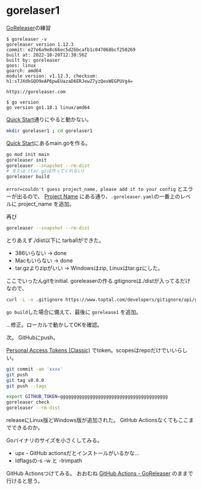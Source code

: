 # gorelaser1

[GoReleaser](https://goreleaser.com/)の練習

```
$ goreleaser -v
goreleaser version 1.12.3
commit: e27e6a9e8c66ec5d2bbcafb1c047068bcf250269
built at: 2022-10-20T12:30:56Z
built by: goreleaser
goos: linux
goarch: amd64
module version: v1.12.3, checksum: h1:sTJXdkGQO9eAP6pwEUazaD6ERJewZ7yzQexWEGPUVg4=

https://goreleaser.com

$ go version
go version go1.18.1 linux/amd64
```

[Quick Start](https://goreleaser.com/quick-start/)通りにやると動かない。


```bash
mkdir gorelaser1 ; cd gorelaser1
```

[Quick Start](https://goreleaser.com/quick-start/)にあるmain.goを作る。

```bash
go mod init main
goreleaser init
goreleaser --snapshot --rm-dist
# または (tar.gzは作ってくれない)
goreleaser build
```

`error=couldn't guess project_name, please add it to your config` とエラーが出るので、
[Project Name](https://goreleaser.com/customization/project/)
にある通り、`.goreleaser.yaml`の一番上のレベルに project_name を追加。

再び
```bash
goreleaser --snapshot --rm-dist
```

とりあえず./dist以下に tarballができた。

- 386いらない -> done
- Macもいらない -> done
- tar.gzよりzipがいい -> Windowsはzip, Linuxはtar.gzにした。

ここでいったんgitをinitial. goreleaserの作る.gitignoreは./distが入ってるだけなので、

```bash
curl -L -o .gitignore https://www.toptal.com/developers/gitignore/api/go,visualstudiocode,emacs
```

`go build`した場合に備えて、最後に `gorelease1` を追加。

...修正。ローカルで動かしてOKを確認。

次。
GitHubにpush。

[Personal Access Tokens (Classic)](https://github.com/settings/tokens)
でtoken。scopesはrepoだけでいいらしい。

```bash
git commit -am 'xxxx'
git push
git tag v0.0.0
git push --tags

export GITHUB_TOKEN=gggggggggggggggggggggggggggggggggggggggg
goreleaser check
goreleaser --rm-dist
```

releaseにLinux版とWindows版が追加された。
GitHub Actionsなくてもここまでできるのか。

Goバイナリのサイズを小さくしてみる。

- upx - GitHub actionsだとインストールがいるかな...
- ldflagsの-s -w と -trimpath


GitHub Actionsつけてみる。
おおむね
[GitHub Actions - GoReleaser](https://goreleaser.com/ci/actions/?h=github+ac)
のままで行けると思う。
